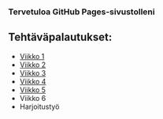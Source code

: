 
### Tervetuloa GitHub Pages-sivustolleni

## Tehtäväpalautukset:
* [Viikko 1](teht/index.html)
* [Viikko 2](teht/vko2.md)
* [Viikko 3](vko3/index.html)
* [Viikko 4](vko4/index.html)
* [Viikko 5](vko5/index.html)
* Viikko 6
* Harjoitustyö

